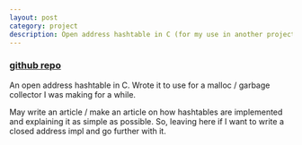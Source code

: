 ```yaml
---
layout: post
category: project
description: Open address hashtable in C (for my use in another project)
---
```


### [github repo](https://github.com/coreyp7/hashtable)

An open address hashtable in C. Wrote it to use for a malloc / garbage collector I was making for a while.

May write an article / make an article on how hashtables are implemented and explaining it as simple as possible.
So, leaving here if I want to write a closed address impl and go further with it.


